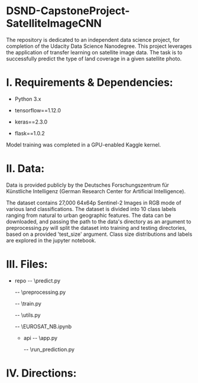 # DSND-CapstoneProject-SatelliteImageCNN

The repository is dedicated to an independent data science project, for completion of the Udacity Data Science Nanodegree. This project leverages the application of transfer learning on satellite image data. The task is to successfully predict the type of land coverage in a given satellite photo. 

# I. Requirements & Dependencies:

- Python 3.x

- tensorflow==1.12.0

- keras==2.3.0

- flask==1.0.2

Model training was completed in a GPU-enabled Kaggle kernel.  

# II. Data:
Data is provided publicly by the Deutsches Forschungszentrum für Künstliche Intelligenz (German Research Center for Artificial Intelligence). 

The dataset contains 27,000 64x64p Sentinel-2 Images in RGB mode of various land classifications. The dataset is divided into 10 class labels ranging from natural to urban geographic features. The data can be downloaded, and passing the path to the data's directory as an argument to preprocessing.py will split the dataset into training and testing directories, based on a provided 'test_size' argument. Class size distributions and labels are explored in the jupyter notebook.

# III. Files:

  - repo
    -- \predict.py
    
    -- \preprocessing.py
    
    -- \train.py
    
    -- \utils.py
    
    -- \EUROSAT_NB.ipynb
    
    - api
      -- \app.py

      -- \run_prediction.py

# IV. Directions:


